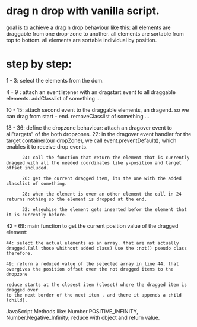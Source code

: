 # drag n drop with vanilla script.
goal is to achieve a drag n drop behaviour like this:
all elements are draggable from one drop-zone to another.
all elements are sortable from top to bottom.
all elements are sortable individual by position.


# step by step:

1 - 3:  select the elements from the dom.

4 - 9 :     attach an eventlistener with an dragstart event to all draggable elements.
                addClasslist of something ...
                
10 - 15:    attach second event to the draggable elements, an dragend. so we can drag from start - end.
                removeClasslist of something ...

18 - 36:     define the dropzone behaviour:
              attach an dragover event to all"targets" of the both dropzones.
          22: in the dragover event handler for the target container(our dropZone), we call event.preventDefault(), which enables it to receive drop events.

          24: call the function that return the element that is currently dragged with all the needed coordinates like y-position and target offset included.

          26: get the current dragged item, its the one with the added classlist of something.

          28: when the element is over an other element the call in 24 returns nothing so the element is dropped at the end.

          32: elsewhise the element gets inserted befor the element that it is currently before.

42 - 69: main function to get the current position value of the dragged element:

    44: select the actual elements as an array. that are not actually dragged.(all those whithout added class) Use the :not() pseudo class therefore.

    49: return a reduced value of the selected array in line 44, that overgives the position offset over the not dragged items to the dropzone

    reduce starts at the closest item (closet) where the dragged item is dragged over 
    to the next border of the next item , and there it appends a child (child).

    
    

              







JavaScript Methods like:  Number.POSITIVE_INFINITY, Number.Negative_Infinity;
reduce with object and return value.
